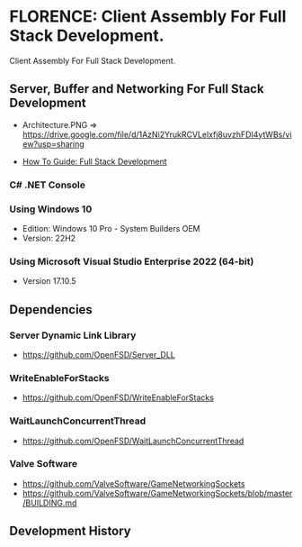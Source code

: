 # FLORENCE: Client Assembly For Full Stack Development.
Client Assembly For Full Stack Development.

## Server, Buffer and Networking For Full Stack Development
- Architecture.PNG => https://drive.google.com/file/d/1AzNi2YrukRCVLelxfj8uvzhFDI4ytWBs/view?usp=sharing

- [How To Guide: Full Stack Development](https://github.com/OpenFSD/FLORENCE_Client_Assembly/blob/main/How%20To%20Guide%3A%20Florence%20-%20Client%20Assembly.md)


### C# .NET Console


### Using Windows 10
- Edition: Windows 10 Pro - System Builders OEM
- Version: 22H2

### Using Microsoft Visual Studio Enterprise 2022 (64-bit) 
- Version 17.10.5

## Dependencies
### Server Dynamic Link Library
 - https://github.com/OpenFSD/Server_DLL

### WriteEnableForStacks
 - https://github.com/OpenFSD/WriteEnableForStacks

### WaitLaunchConcurrentThread
 - https://github.com/OpenFSD/WaitLaunchConcurrentThread

### Valve Software
- https://github.com/ValveSoftware/GameNetworkingSockets
- https://github.com/ValveSoftware/GameNetworkingSockets/blob/master/BUILDING.md


## Development History
